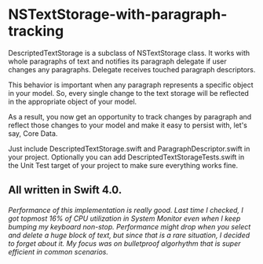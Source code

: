 # NSTextStorage-with-paragraph-tracking

DescriptedTextStorage is a subclass of NSTextStorage class. It works with whole paragraphs of text and notifies its	paragraph delegate if user changes any paragraphs. Delegate receives touched paragraph descriptors.

This behavior is important when any paragraph represents a specific object in your model. So, every single change to the text storage will be	reflected	in the appropriate object of your model.

As a result, you now get an opportunity to track changes by paragraph and reflect those changes to your model and make it easy to persist with, let's say, Core Data.

Just include DescriptedTextStorage.swift and ParagraphDescriptor.swift in your project. Optionally you can add DescriptedTextStorageTests.swift in the Unit Test target of your project to make sure everything works fine.

## All written in Swift 4.0.

###### Performance of this implementation is really good. Last time I checked, I got topmost 16% of CPU utilization in System Monitor even when I keep bumping my keyboard non-stop. Performance might drop when you select and delete a huge block of text, but since that is a rare situation, I decided to forget about it. My focus was on bulletproof algorhythm that is super efficient in common scenarios.
